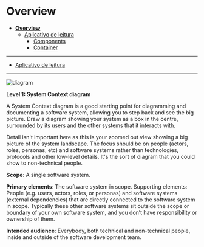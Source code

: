 # Overview

* [**Overview**](README.md)
  * [Aplicativo de leitura](Aplicativo%20de%20leitura/README.md)
    * [Components](Aplicativo%20de%20leitura/Components/README.md)
    * [Container](Aplicativo%20de%20leitura/Container/README.md)

---

- [Aplicativo de leitura](Aplicativo%20de%20leitura/README.md)

---

![diagram](https://www.plantuml.com/plantuml/svg/0/hLEnRjim4DqD-1ykdXmWiPPEdM8uHXF0IGF7QP59k8W7vm2ALCYZc-PlF1KTElKJz6Cb9Sk2cwHJ9v7lxjvxVAJElA2JKEhXu8XDeOCYU1If_CSiS_XjicPv30_1aoki4J8oAMoPeNACPgD35RBPXzCRZKRkhXQPHY4l4SfdgVjP9bL3FHmiflUVxrRvrylLHRwOVvfVdu-F4tv3pbipdefr-OeAmuND5yGI74Td9p1A5LZLFviIzALHh2sfSkIZAGGBqlL4gBB6rziDQQX88-Xc2a5P3oKfLZRsJ4R7dNm-VvRMmanpfADETxTzfLMqE3m5WY2i-IMY7c9A6wv_n5LCSLrl_GdKstL08D3XvKt1VAfADl503bNIjqRP1DZEma4zyROjzQ_OyygNPwDI13R43HvC5lqOD4vkltkXSdpBwPEItgtU86tmfBqFaleStp_hSB0a_VxLzifBmYR27RrFm_lH_PNq_L_OXtR2nUkL-hVZDlDuI1zA6pruMWUZ43RSk7smciGU4lyZ-lyerL7zzRpc9hNJQOciFLJei4tiZ8ngVfa_)

**Level 1: System Context diagram**

A System Context diagram is a good starting point for diagramming and documenting a software system, allowing you to step back and see the big picture. Draw a diagram showing your system as a box in the centre, surrounded by its users and the other systems that it interacts with.

Detail isn't important here as this is your zoomed out view showing a big picture of the system landscape. The focus should be on people (actors, roles, personas, etc) and software systems rather than technologies, protocols and other low-level details. It's the sort of diagram that you could show to non-technical people.

**Scope**: A single software system.

**Primary elements**: The software system in scope.
Supporting elements: People (e.g. users, actors, roles, or personas) and software systems (external dependencies) that are directly connected to the software system in scope. Typically these other software systems sit outside the scope or boundary of your own software system, and you don’t have responsibility or ownership of them.

**Intended audience**: Everybody, both technical and non-technical people, inside and outside of the software development team.



